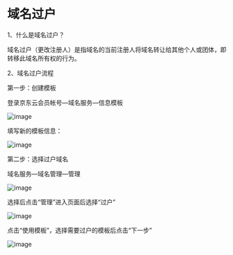 # 域名过户

1、什么是域名过户？

域名过户（更改注册人）是指域名的当前注册人将域名转让给其他个人或团体，即转移此域名所有权的行为。

2、域名过户流程

第一步：创建模板

登录京东云会员帐号—域名服务—信息模板


![image](https://github.com/jdcloudcom/cn/blob/edit/documentation/Domain-Name-and-Website/Image-Domain/guohu1.jpg)

 

填写新的模板信息：


![image](https://github.com/jdcloudcom/cn/blob/edit/documentation/Domain-Name-and-Website/Image-Domain/guohu2.jpg)


第二步：选择过户域名

域名服务—域名管理—管理


![image](https://github.com/jdcloudcom/cn/blob/edit/documentation/Domain-Name-and-Website/Image-Domain/guohu3.jpg)


选择后点击“管理”进入页面后选择“过户”



![image](https://github.com/jdcloudcom/cn/blob/edit/documentation/Domain-Name-and-Website/Image-Domain/guohu4.jpg)



点击“使用模板”，选择需要过户的模板后点击“下一步”




![image](https://github.com/jdcloudcom/cn/blob/edit/documentation/Domain-Name-and-Website/Image-Domain/guohu5.jpg)
 
